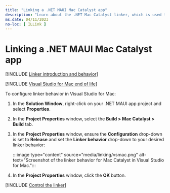 ```yaml
---
title: "Linking a .NET MAUI Mac Catalyst app"
description: "Learn about the .NET Mac Catalyst linker, which is used to eliminate unused code from a .NET MAUI Mac Catalyst app in order to reduce its size."
ms.date: 04/11/2023
no-loc: [ ILLink ]
---
```


# Linking a .NET MAUI Mac Catalyst app

[!INCLUDE [Linker introduction and behavior](../macios/includes/linker-behavior.md)]

[!INCLUDE [Visual Studio for Mac end of life](~/includes/vsmac-eol.md)]

To configure linker behavior in Visual Studio for Mac:

1. In the **Solution Window**, right-click on your .NET MAUI app project and select **Properties**.
1. In the **Project Properties** window, select the **Build > Mac Catalyst > Build** tab.
1. In the **Project Properties** window, ensure the **Configuration** drop-down is set to **Release** and set the **Linker behavior** drop-down to your desired linker behavior:

    :::image type="content" source="media/linking/vsmac.png" alt-text="Screenshot of the linker behavior for Mac Catalyst in Visual Studio for Mac.":::

1. In the **Project Properties** window, click the **OK** button.

[!INCLUDE [Control the linker](../includes/linker-control.md)]
